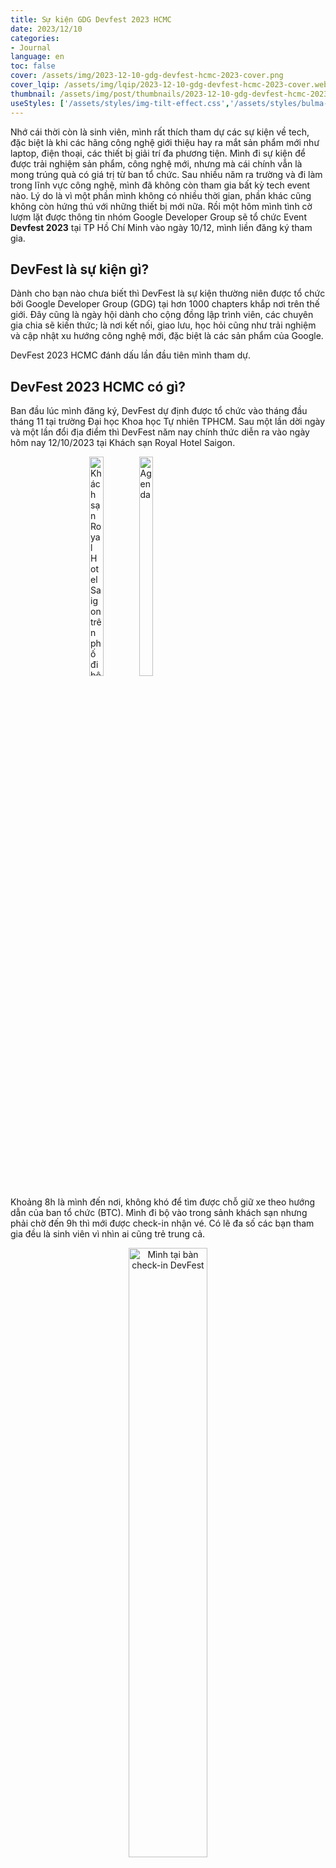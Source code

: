 ```yaml
---
title: Sự kiện GDG Devfest 2023 HCMC
date: 2023/12/10
categories:
- Journal
language: en
toc: false
cover: /assets/img/2023-12-10-gdg-devfest-hcmc-2023-cover.png
cover_lqip: /assets/img/lqip/2023-12-10-gdg-devfest-hcmc-2023-cover.webp
thumbnail: /assets/img/post/thumbnails/2023-12-10-gdg-devfest-hcmc-2023.png
useStyles: ['/assets/styles/img-tilt-effect.css','/assets/styles/bulma-timeline.css']
---
```

Nhớ cái thời còn là sinh viên, mình rất thích tham dự các sự kiện về tech, đặc biệt là khi các hãng công nghệ giới thiệu hay ra mắt sản phẩm mới như laptop, điện thoại, các thiết bị giải trí đa phương tiện. Mình đi sự kiện để được trải nghiệm sản phẩm, công nghệ mới, nhưng mà cái chính vẫn là mong trúng quà có giá trị từ ban tổ chức. Sau nhiều năm ra trường và đi làm trong lĩnh vực công nghệ, mình đã không còn tham gia bất kỳ tech event nào. Lý do là vì một phần mình không có nhiều thời gian, phần khác cũng không còn hứng thú với những thiết bị mới nữa. Rồi một hôm mình tình cờ lượm lặt được thông tin nhóm Google Developer Group sẽ tổ chức Event **Devfest 2023** tại TP Hồ Chí Minh vào ngày 10/12, mình liền đăng ký tham gia.

<!-- more -->

## DevFest là sự kiện gì?
Dành cho bạn nào chưa biết thì DevFest là sự kiện thường niên được tổ chức bởi Google Developer Group (GDG) tại hơn 1000 chapters khắp nơi trên thế giới. Đây cũng là ngày hội dành cho cộng đồng lập trình viên, các chuyên gia chia sẽ kiến thức; là nơi kết nối, giao lưu, học hỏi cũng như trải nghiệm và cập nhật xu hướng công nghệ mới, đặc biệt là các sản phẩm của Google. 

DevFest 2023 HCMC đánh dấu lần đầu tiên mình tham dự.

## DevFest 2023 HCMC có gì?

Ban đầu lúc mình đăng ký, DevFest dự định được tổ chức vào tháng đầu tháng 11 tại trường Đại học Khoa học Tự nhiên TPHCM. Sau một lần dời ngày và một lần đổi địa điểm thì DevFest năm nay chính thức diễn ra vào ngày hôm nay 12/10/2023 tại Khách sạn Royal Hotel Saigon.

<style>
    .justified-gallery-center {
        margin: 0 auto;
        width: 50%;   
    }
</style>

<div class="justified-gallery justified-gallery-center mb-3">
<img class="in-view-effect bright-on-hover transition-all lazy" src="devfest-2023-parking-lot.jpeg" data-src="devfest-2023-parking-lot.jpeg" alt="Khách sạn Royal Hotel Saigon trên phố đi bộ" width="30%">
<img class="in-view-effect bright-on-hover transition-all lazy" src="devfest-2023-selfie-agenda.jpeg" data-src="devfest-2023-selfie-agenda.jpeg" alt="Agenda" width="30%">
</div>

Khoảng 8h là mình đến nơi, không khó để tìm được chỗ giữ xe theo hướng dẫn của ban tổ chức (BTC). Mình đi bộ vào trong sảnh khách sạn nhưng phải chờ đến 9h thì mới được check-in nhận vé. Có lẽ đa số các bạn tham gia đều là sinh viên vì nhìn ai cũng trẻ trung cả.

<p style="text-align: center">
    <img class="in-view-effect bright-on-hover transition-all lazy" src="devfest-2023-check-in.jpeg" data-src="devfest-2023-check-in.jpeg" alt="Mình tại bàn check-in DevFest" width="50%">
</p>

Sau khi checkin thì mình vào sảnh King Hall, nơi diễn ra sự kiện. Ngồi bên trái mình là một anh developer người Pháp, tranh thủ vốn tiếng Anh sẵn có mình chào hỏi, làm quen hỏi về công việc, dự án và những techstack của công ty anh. Ngồi bên phải mình là bạn tên Quỳnh Anh sinh viên IU (Đại học Quốc Tế). Kế tiếp là một anh người Ấn Độ đang làm việc tại Singapore cũng đến đây để tham dự DevFest. Nhóm bốn người cũng có một buổi trò chuyện vui vẻ đang trong lúc chờ ban tổ chức chuẩn bị.

<p style="text-align: center">
    <img class="in-view-effect bright-on-hover transition-all lazy" src="devfest-2023-img_20231210_121906.jpeg" data-src="devfest-2023-img_20231210_121906.jpeg" alt="Việt - Pháp - Ấn" width="50%">
</p>

Dưới đây là nội dung chi tiết của chương trình

<div class="timeline is-centered" style="border: none;">
  <header class="timeline-header">
    <span class="tag is-medium is-primary">Check-in</span>
  </header>
  <div class="timeline-item is-primary">
    <div class="timeline-marker is-primary"></div>
    <div class="timeline-content">
      <p class="heading">9:00</p>
      <p>Opening note</p>
    </div>
  </div>
  <div class="timeline-item is-warning">
    <div class="timeline-marker is-image is-32x32 is-white">
      <img class="not-gallery-item img-reset-brightness" src="google-firebase-icon-32x32.png">
    </div>
    <div class="timeline-content">
      <p class="heading">9:30</p>
      <p>Say Hello to Cloud Funtions for Firebase 2nd gen</p>
    </div>
  </div>
  <!-- <header class="timeline-header">
    <span class="tag is-primary">10:05</span>
  </header> -->
  <div class="timeline-item is-primary">
    <div class="timeline-marker is-primary is-icon">
      <i class="fa-solid fa-key"></i>
    </div>
    <div class="timeline-content">
      <p class="heading">10:05</p>
      <p>Passkey implementation in Android</p>
    </div>
  </div>
  <div class="timeline-item is-primary">
    <div class="timeline-marker is-image is-32x32 is-white">
      <img class="not-gallery-item img-reset-brightness" src="ai.png">
    </div>
    <div class="timeline-content">
      <p class="heading">10:40</p>
      <p>Unlock the potential of GenAI for coding</p>
    </div>
  </div>
  <div class="timeline-item is-info">
    <div class="timeline-marker is-info is-icon">
      <i class="fa-regular fa-comments"></i>
    </div>
    <div class="timeline-content">
      <p class="heading">11:15</p>
      <p>Fireside chat: Empowering womein in AI Field</p>
    </div>
  </div>
  <div class="timeline-item is-success">
    <div class="timeline-marker is-success is-icon">
        <i class="fa-solid fa-utensils"></i>
    </div>
    <div class="timeline-content">
      <p class="heading">11:45</p>
      <p>Open Networking. Self-lunch break</p>
    </div>
  </div>
  <div class="timeline-item is-warning">
    <div class="timeline-marker is-warning is-icon ">
        <i class="fa-solid fa-mug-hot"></i> 
    </div>
    <div class="timeline-content">
      <p class="heading">12:45</p>
      <p>Welcome Back - Coffee/Tea served</p>
    </div>
  </div>
  <div class="timeline-item is-danger">
    <div class="timeline-marker is-danger is-icon">
      <i class="fa-solid fa-gamepad"></i>
    </div>
    <div class="timeline-content">
      <p class="heading">13:15</p>
      <p>Mini Game - Related to Morning Session</p>
    </div>
  </div>
  <div class="timeline-item is-primary">
    <div class="timeline-marker is-primary is-icon">
      <i class="fa-regular fa-newspaper"></i>
    </div>
    <div class="timeline-content">
      <p class="heading">13:45</p>
      <p>What's new in web animations?</p>
    </div>
  </div>
  <div class="timeline-item is-info">
    <div class="timeline-marker is-info is-icon">
      <i class="fa-solid fa-code"></i>
    </div>
    <div class="timeline-content">
      <p class="heading">14:20</p>
      <p>Sudo Code: Web technology debate!</p>
    </div>
  </div>
  <header class="timeline-header">
    <span class="tag is-medium is-primary">Closing</span>
  </header>
</div>


##  Hình ảnh sự kiện

<div class="justified-gallery mb-3">
  <img class="in-view-effect bright-on-hover transition-all lazy" src="1.jpeg" data-src="1.jpeg" alt="">
  <img class="in-view-effect bright-on-hover transition-all lazy" src="2.jpeg" data-src="2.jpeg" alt="">
  <img class="in-view-effect bright-on-hover transition-all lazy" src="3.jpeg" data-src="3.jpeg" alt="">
  <img class="in-view-effect bright-on-hover transition-all lazy" src="devfest-2023-img_20231210_121906.jpeg" data-src="devfest-2023-img_20231210_121906.jpeg" alt="">
  <img class="in-view-effect bright-on-hover transition-all lazy" src="5.jpeg" data-src="5.jpeg" alt="">
  <img class="in-view-effect bright-on-hover transition-all lazy" src="6.jpeg" data-src="6.jpeg" alt="">
</div>